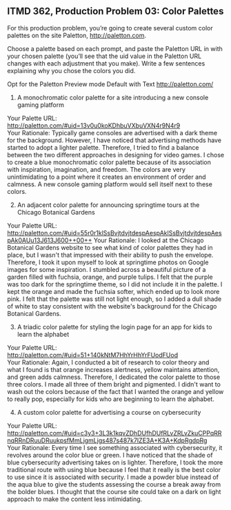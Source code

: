 ## ITMD 362, Production Problem 03: Color Palettes

For this production problem, you’re going to create several custom color palettes on the site
Paletton, http://paletton.com.

Choose a palette based on each prompt, and paste the Paletton URL in with your chosen palette
(you’ll see that the uid value in the Paletton URL changes with each adjustment that you make).
Write a few sentences explaining why you chose the colors you did.

Opt for the Paletton Preview mode Default with Text http://paletton.com/

1. A monochromatic color palette for a site introducing a new console gaming platform

Your Palette URL: http://paletton.com/#uid=13v0u0koKDhbuVXbuVXN4r9N4r9  
Your Rationale: Typically game consoles are advertised with a dark theme for the background.
However, I have noticed that advertising methods have started to adopt a lighter
palette. Therefore, I tried to find a balance between the two different
approaches in designing for video games. I chose to create a blue monochromatic
color palette because of its association with inspiration, imagination, and
freedom. The colors are very unintimidating to a point where it creates an
environment of order and calmness. A new console gaming platform would sell
itself next to these colors.

2. An adjacent color palette for announcing springtime tours at the Chicago Botanical Gardens

Your Palette URL: http://paletton.com/#uid=55r0r1klSsBvjtdvjtdespAespAklSsBvjtdvjtdespAespAk0AUu13J613J600++00++
Your Rationale: I looked at the Chicago Botanical Gardens website to see what kind of color
palettes they had in place, but I wasn't that impressed with their ability to
push the envelope. Therefore, I took it upon myself to look at springtime photos
on Google images for some inspiration. I stumbled across a beautiful picture of
a garden filled with fuchsia, orange, and purple tulips. I felt that the purple
was too dark for the springtime theme, so I did not include it in the palette. I
kept the orange and made the fuchsia softer, which ended up to look more pink. I
felt that the palette was still not light enough, so I added a dull shade of
white to stay consistent with the website's background for the Chicago Botanical
Gardens.

3. A triadic color palette for styling the login page for an app for kids to learn the alphabet

Your Palette URL: http://paletton.com/#uid=51+140kNtM7HhYrHhYrFUodFUod  
Your Rationale: Again, I conducted a bit of research to color theory and what I found is that
orange increases alertness, yellow maintains attention, and green adds calmness.
Therefore, I dedicated the color palette to those three colors. I made all three
of them bright and pigmented. I didn't want to wash out the colors because of
the fact that I wanted the orange and yellow to really pop, especially for kids
who are beginning to learn the alphabet.

4. A custom color palette for advertising a course on cybersecurity

Your Palette URL: http://paletton.com/#uid=c3y3+3L3k1kqvZDhDUfhDUfRLvZRLvZkuCPPqRRnqRRnDRuuDRuukpsfMmLjgmLjgs487s487k7IZE3A+K3A+KdpRgdpRg  
Your Rationale: Every time I see something associated with cybersecurity, it revolves around the
color blue or green. I have noticed that the shade of blue cybersecurity
advertising takes on is lighter. Therefore, I took the more traditional route
with using blue because I feel that it really is the best color to use since it
is associated with security. I made a powder blue instead of the aqua blue to
give the students assessing the course a break away from the bolder blues. I
thought that the course site could take on a dark on light approach to make the
content less intimidating.
